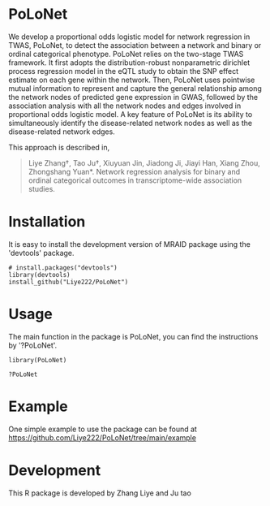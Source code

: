 # PoLoNet
We develop a proportional odds logistic model for network regression in TWAS, PoLoNet, to detect the association between a network and binary or ordinal categorical phenotype. PoLoNet relies on the two-stage TWAS framework. It first adopts the distribution-robust nonparametric dirichlet process regression model in the eQTL study to obtain the SNP effect estimate on each gene within the network. Then, PoLoNet uses pointwise mutual information to represent and capture the general relationship among the network nodes of predicted gene expression in GWAS, followed by the association analysis with all the network nodes and edges involved in proportional odds logistic model. A key feature of PoLoNet is its ability to simultaneously identify the disease-related network nodes as well as the disease-related network edges. 

This approach is described in,

>Liye Zhang†, Tao Ju†, Xiuyuan Jin, Jiadong Ji, Jiayi Han, Xiang Zhou, Zhongshang Yuan*. Network regression analysis for binary and ordinal categorical outcomes in transcriptome-wide association studies.

# Installation
It is easy to install the development version of MRAID package using the 'devtools' package.

``` 
# install.packages("devtools")  
library(devtools)  
install_github("Liye222/PoLoNet")
```
# Usage
The main function in the package is PoLoNet, you can find the instructions by '?PoLoNet'.

```
library(PoLoNet)

?PoLoNet
```
# Example
One simple example to use the package can be found at   
https://github.com/Liye222/PoLoNet/tree/main/example

# Development
This R package is developed by Zhang Liye and Ju tao
